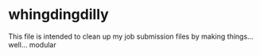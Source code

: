 # whingdingdilly

This file is intended to clean up my job submission files by making things... well... modular

